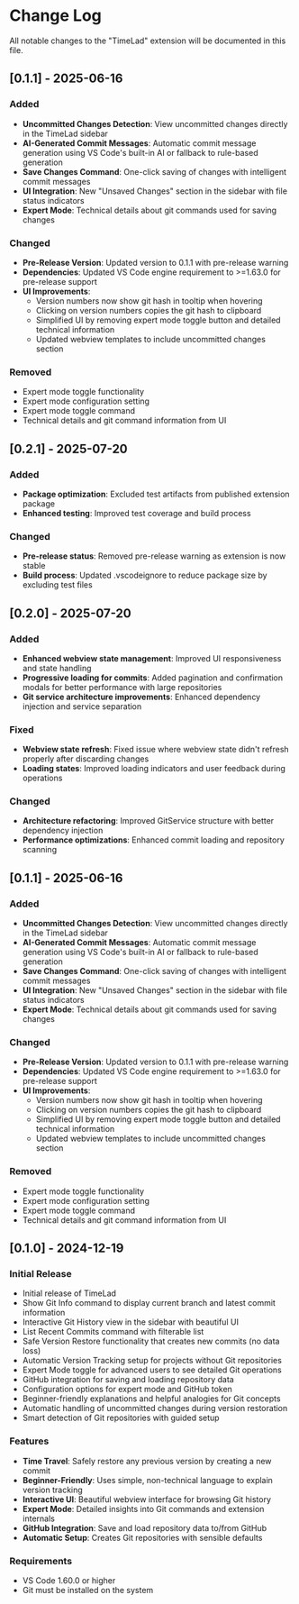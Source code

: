 # Change Log

All notable changes to the "TimeLad" extension will be documented in this file.

## [0.1.1] - 2025-06-16

### Added

- **Uncommitted Changes Detection**: View uncommitted changes directly in the TimeLad sidebar
- **AI-Generated Commit Messages**: Automatic commit message generation using VS Code's built-in AI or fallback to rule-based generation
- **Save Changes Command**: One-click saving of changes with intelligent commit messages
- **UI Integration**: New "Unsaved Changes" section in the sidebar with file status indicators
- **Expert Mode**: Technical details about git commands used for saving changes

### Changed

- **Pre-Release Version**: Updated version to 0.1.1 with pre-release warning
- **Dependencies**: Updated VS Code engine requirement to >=1.63.0 for pre-release support
- **UI Improvements**:
  - Version numbers now show git hash in tooltip when hovering
  - Clicking on version numbers copies the git hash to clipboard
  - Simplified UI by removing expert mode toggle button and detailed technical information
  - Updated webview templates to include uncommitted changes section

### Removed

- Expert mode toggle functionality
- Expert mode configuration setting
- Expert mode toggle command
- Technical details and git command information from UI

## [0.2.1] - 2025-07-20

### Added

- **Package optimization**: Excluded test artifacts from published extension package
- **Enhanced testing**: Improved test coverage and build process

### Changed

- **Pre-release status**: Removed pre-release warning as extension is now stable
- **Build process**: Updated .vscodeignore to reduce package size by excluding test files

## [0.2.0] - 2025-07-20

### Added

- **Enhanced webview state management**: Improved UI responsiveness and state handling
- **Progressive loading for commits**: Added pagination and confirmation modals for better performance with large repositories
- **Git service architecture improvements**: Enhanced dependency injection and service separation

### Fixed

- **Webview state refresh**: Fixed issue where webview state didn't refresh properly after discarding changes
- **Loading states**: Improved loading indicators and user feedback during operations

### Changed

- **Architecture refactoring**: Improved GitService structure with better dependency injection
- **Performance optimizations**: Enhanced commit loading and repository scanning

## [0.1.1] - 2025-06-16

### Added

- **Uncommitted Changes Detection**: View uncommitted changes directly in the TimeLad sidebar
- **AI-Generated Commit Messages**: Automatic commit message generation using VS Code's built-in AI or fallback to rule-based generation
- **Save Changes Command**: One-click saving of changes with intelligent commit messages
- **UI Integration**: New "Unsaved Changes" section in the sidebar with file status indicators
- **Expert Mode**: Technical details about git commands used for saving changes

### Changed

- **Pre-Release Version**: Updated version to 0.1.1 with pre-release warning
- **Dependencies**: Updated VS Code engine requirement to >=1.63.0 for pre-release support
- **UI Improvements**:
  - Version numbers now show git hash in tooltip when hovering
  - Clicking on version numbers copies the git hash to clipboard
  - Simplified UI by removing expert mode toggle button and detailed technical information
  - Updated webview templates to include uncommitted changes section

### Removed

- Expert mode toggle functionality
- Expert mode configuration setting
- Expert mode toggle command
- Technical details and git command information from UI

## [0.1.0] - 2024-12-19

### Initial Release

- Initial release of TimeLad
- Show Git Info command to display current branch and latest commit information
- Interactive Git History view in the sidebar with beautiful UI
- List Recent Commits command with filterable list
- Safe Version Restore functionality that creates new commits (no data loss)
- Automatic Version Tracking setup for projects without Git repositories
- Expert Mode toggle for advanced users to see detailed Git operations
- GitHub integration for saving and loading repository data
- Configuration options for expert mode and GitHub token
- Beginner-friendly explanations and helpful analogies for Git concepts
- Automatic handling of uncommitted changes during version restoration
- Smart detection of Git repositories with guided setup

### Features

- **Time Travel**: Safely restore any previous version by creating a new commit
- **Beginner-Friendly**: Uses simple, non-technical language to explain version tracking
- **Interactive UI**: Beautiful webview interface for browsing Git history
- **Expert Mode**: Detailed insights into Git commands and extension internals
- **GitHub Integration**: Save and load repository data to/from GitHub
- **Automatic Setup**: Creates Git repositories with sensible defaults

### Requirements

- VS Code 1.60.0 or higher
- Git must be installed on the system
